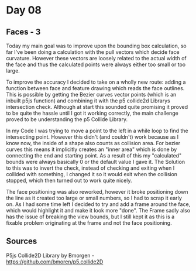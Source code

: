 # Day 08

## Faces - 3

Today my main goal was to improve upon the bounding box calculation, so far I've been doing a calculation with the pull vectors which decide face curvature.
However these vectors are loosely related to the actual width of the face and thus the calculated points were always either too small or too large.

To improve the accuracy I decided to take on a wholly new route: adding a function between face and feature drawing which reads the face outlines.
This is possible by getting the Bezier curves vector points (which is an inbuilt p5js function) and combining it with the p5 collide2d Librarys intersection check.
Although at start this sounded quite promising it proved to be quite the hassle until I got it working correctly, the main challenge proved to be understanding the p5 Collide Library.

In my Code I was trying to move a point to the left in a while loop to find the intersecting point. However this didn't (and couldn't) work because as I know now, the inside of a shape also counts as collision area. For bezier curves this means it implicitly creates an "inner area" which is done by connecting the end and starting point. As a result of this my "calculated" bounds were always basically 0 or the default value I gave it. The Solution to this was to invert the check, instead of checking and exiting when I collided with something, I changed it so it would exit when the collision stopped, which then turned out to work quite nicely.

The face positioning was also reworked, however it broke positioning down the line as it created too large or small numbers, so I had to scrap it early on.
As I had some time left I decided to try and add a frame around the face, which would highlight it and make it look more "done". The Frame sadly also has the issue of breaking the view bounds, but I still kept it as this is a fixable problem originating at the frame and not the face positioning.



## Sources
P5js Collide2D Library by Bmorgen - https://github.com/bmoren/p5.collide2D